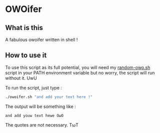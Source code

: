 # OWOifer

## What is this

A fabulous owoifer written in shell !

## How to use it

To use this script as its full potential, you will need my [random-owo.sh](https://github.com/Dokthoror/Random-owo) script in your PATH environment variable but no worry, the script will run without it. UwU

To run the script, just type :

```bash
./owoifer.sh "and add your text here !"
```

The output will be something like :

```text
and add youw text hewe OωO
```

The quotes are not necessary. TωT
